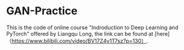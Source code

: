 # GAN-Practice
This is the code of online course "Indroduction to Deep Learning and PyTorch" offered by Liangqu Long, the link can be found at [here]（https://www.bilibili.com/video/BV17Z4y1T7sz?p=130）.
